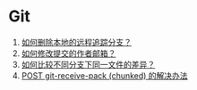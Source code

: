 # Git

1. [如何删除本地的远程追踪分支？](./git_delete-remote-tracking-branch.md)
1. [如何修改提交的作者邮箱？](./git_rewrite-author-email.md)
1. [如何比较不同分支下同一文件的差异？](/.git_diff-file-on-different-branchs.md)
1. [POST git-receive-pack (chunked) 的解决办法](./git_config-postbuffer.md)